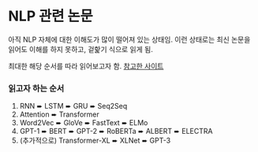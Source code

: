 # NLP 관련 논문

아직 NLP 자체에 대한 이해도가 많이 떨어져 있는 상태임. 이런 상태로는 최신 논문을 읽어도 이해를 하지 못하고, 겉핥기 식으로 읽게 됨.

최대한 해당 순서를 따라 읽어보고자 함. [참고한 사이트](https://asidefine.tistory.com/180)

### 읽고자 하는 순서

1. RNN  ➨ LSTM  ➨ GRU  ➨ Seq2Seq
2. Attention ➨ Transformer
3. Word2Vec ➨ GloVe ➨ FastText ➨ ELMo
4. GPT-1 ➨ BERT ➨ GPT-2 ➨ RoBERTa ➨ ALBERT ➨ ELECTRA
5. (추가적으로) Transformer-XL ➨ XLNet ➨ GPT-3
